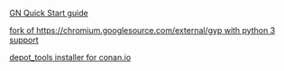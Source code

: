 [GN Quick Start guide](https://gn.googlesource.com/gn/+/master/docs/quick_start.md)

[fork of https://chromium.googlesource.com/external/gyp with python 3 support](https://github.com/bincrafters/gyp)

[depot_tools installer for conan.io](https://github.com/bincrafters/conan-depot_tools_installer)

